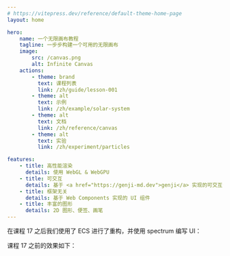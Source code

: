 ```yaml
---
# https://vitepress.dev/reference/default-theme-home-page
layout: home

hero:
    name: 一个无限画布教程
    tagline: 一步步构建一个可用的无限画布
    image:
        src: /canvas.png
        alt: Infinite Canvas
    actions:
        - theme: brand
          text: 课程列表
          link: /zh/guide/lesson-001
        - theme: alt
          text: 示例
          link: /zh/example/solar-system
        - theme: alt
          text: 文档
          link: /zh/reference/canvas
        - theme: alt
          text: 实验
          link: /zh/experiment/particles

features:
    - title: 高性能渲染
      details: 使用 WebGL & WebGPU
    - title: 可交互
      details: 基于 <a href="https://genji-md.dev">genji</a> 实现的可交互代码块
    - title: 框架无关
      details: 基于 Web Components 实现的 UI 组件
    - title: 丰富的图形
      details: 2D 图形、便签、画笔
---
```


<script setup>
import WebGL from '../components/WebGL.vue'
import Spectrum from '../components/Spectrum.vue'
</script>

在课程 17 之后我们使用了 ECS 进行了重构，并使用 spectrum 编写 UI：

<Spectrum />

课程 17 之前的效果如下：

<WebGL />

